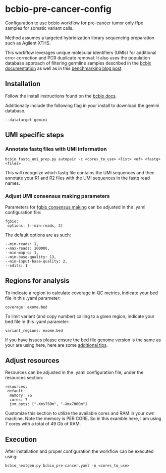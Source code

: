 # bcbio-pre-cancer-config

Configuration to use bcbio workflow for pre-cancer tumor only ffpe samples for somatic variant calls.

Method assumes a targeted hybridization library sequencing preparation such as Agilent XTHS.

This workflow leverages unique molecular identifiers (UMIs) for additional error correction and PCR duplicate removal. It also uses the population database approach of filtering germline samples described in the [bcbio documentation](https://bcbio-nextgen.readthedocs.io/en/latest/contents/pipelines.html#cancer-variant-calling) as well as in this [benchmarking blog post](https://bcbio-nextgen.readthedocs.io/en/latest/contents/pipelines.html#cancer-variant-calling)



## Installation

Follow the install instructions found on the [bcbio docs](https://bcbio-nextgen.readthedocs.io/en/latest/contents/installation.html).

Additionally include the following flag in your install to download the gemini database.
```
--datatarget gemini
```

## UMI specific steps
### Annotate fastq files with UMI information

```
bcbio_fastq_umi_prep.py autopair -c <cores_to_use> <list> <of> <fastq> <files>
```

This will recognize which fastq file contains the UMI sequences and then annotate your R1 and R2 files with the UMI sequences in the fastq read names.

### Adjust UMI consensus making parameters

Parameters for [fgbio consensus making](http://fulcrumgenomics.github.io/fgbio/tools/latest/CallMolecularConsensusReads.html) can be adjusted in the .yaml configuration file:
```
fgbio:
 options: [--min-reads, 2]
```

The default options are as such:
```
--min-reads: 1,
--max-reads: 100000,
--min-map-q: 1,
--min-base-quality: 13,
--min-input-base-quality: 2,
--edits: 1
```

## Regions for analysis

To indicate a region to calculate coverage in QC metrics, indicate your bed file in this .yaml parameter:
```
coverage: exome.bed
```

To limit variant (and copy number) calling to a given region, indicate your bed file in this .yaml parameter:

```
variant_regions: exome.bed
```

If you have issues please ensure the bed file genome version is the same as your are using here, here are some [additional tips](https://bcbio-nextgen.readthedocs.io/en/latest/contents/configuration.html#input-file-preparation).

## Adjust resources

Resources can be adjusted in the .yaml configuration file, under the resources section:

```
resources:
 default:
  memory: 7G
  cores: 7
  jvm_opts: ["-Xms750m", "-Xmx7000m"]
```

Customize this section to utilize the available cores and RAM in your own machine. Note the memory is PER CORE. So in this examble here, I am using 7 cores with a total of 49 Gb of RAM.

## Execution

After installation and proper configuration the workflow can be executed using:

```
bcbio_nextgen.py bcbio_pre-cancer.yaml -n <cores_to_use>
```
